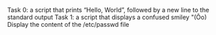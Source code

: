 Task 0: a script that prints “Hello, World”, followed by a new line to the standard output
 Task 1: a script that displays a confused smiley "(Ôo)
Display the content of the /etc/passwd file
